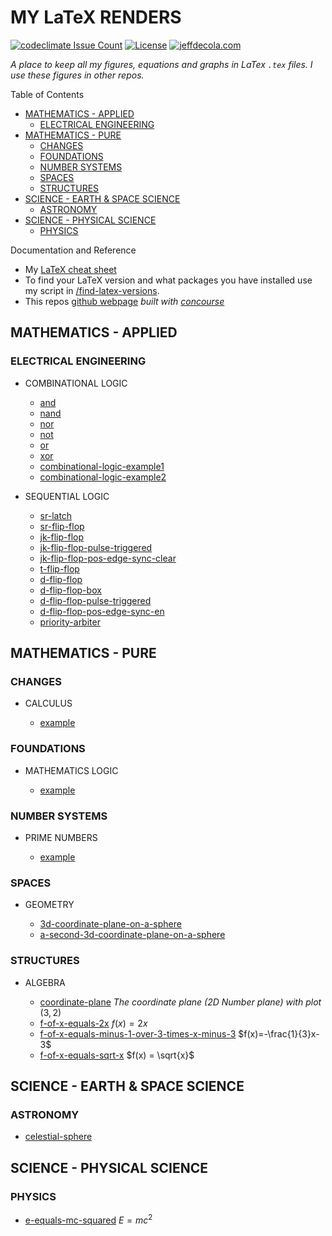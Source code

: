 # MY LaTeX RENDERS

[![codeclimate Issue Count](https://codeclimate.com/github/JeffDeCola/my-latex-renders/badges/issue_count.svg)](https://codeclimate.com/github/JeffDeCola/my-latex-renders/issues)
[![License](https://img.shields.io/:license-mit-blue.svg)](https://jeffdecola.mit-license.org)
[![jeffdecola.com](https://img.shields.io/badge/website-jeffdecola.com-blue)](https://jeffdecola.com)

_A place to keep all my figures, equations
and graphs in LaTex `.tex` files.
I use these figures in other repos._

Table of Contents

* [MATHEMATICS - APPLIED](https://github.com/JeffDeCola/my-latex-renders#mathematics---applied)
  * [ELECTRICAL ENGINEERING](https://github.com/JeffDeCola/my-latex-renders#electrical-engineering)
* [MATHEMATICS - PURE](https://github.com/JeffDeCola/my-latex-renders#mathematics---pure)
  * [CHANGES](https://github.com/JeffDeCola/my-latex-renders#changes)
  * [FOUNDATIONS](https://github.com/JeffDeCola/my-latex-renders#foundations)
  * [NUMBER SYSTEMS](https://github.com/JeffDeCola/my-latex-renders#number-systems)
  * [SPACES](https://github.com/JeffDeCola/my-latex-renders#spaces)
  * [STRUCTURES](https://github.com/JeffDeCola/my-latex-renders#structures)
* [SCIENCE - EARTH & SPACE SCIENCE](https://github.com/JeffDeCola/my-latex-renders#science---earth--space-science)
  * [ASTRONOMY](https://github.com/JeffDeCola/my-latex-renders#astronomy)
* [SCIENCE - PHYSICAL SCIENCE](https://github.com/JeffDeCola/my-latex-renders#science---physical-science)
  * [PHYSICS](https://github.com/JeffDeCola/my-latex-renders#physics)

Documentation and Reference

* My
  [LaTeX cheat sheet](https://github.com/JeffDeCola/my-cheat-sheets/tree/master/software/development/languages/latex-cheat-sheet)
* To find your LaTeX version and what packages you have installed use
  my script in
  [/find-latex-versions](https://github.com/JeffDeCola/my-latex-renders/tree/master/find-latex-versions).
* This repos
  [github webpage](https://jeffdecola.github.io/my-latex-renders/)
  _built with
  [concourse](https://github.com/JeffDeCola/my-latex-renders/blob/master/ci-README.md)_

## MATHEMATICS - APPLIED

### ELECTRICAL ENGINEERING

* COMBINATIONAL LOGIC

  * [and](https://github.com/JeffDeCola/my-latex-renders/tree/master/mathematics/applied/electrical-engineering/combinational-logic/and)
  * [nand](https://github.com/JeffDeCola/my-latex-renders/tree/master/mathematics/applied/electrical-engineering/combinational-logic/nand)
  * [nor](https://github.com/JeffDeCola/my-latex-renders/tree/master/mathematics/applied/electrical-engineering/combinational-logic/nor)
  * [not](https://github.com/JeffDeCola/my-latex-renders/tree/master/mathematics/applied/electrical-engineering/combinational-logic/not)
  * [or](https://github.com/JeffDeCola/my-latex-renders/tree/master/mathematics/applied/electrical-engineering/combinational-logic/or)
  * [xor](https://github.com/JeffDeCola/my-latex-renders/tree/master/mathematics/applied/electrical-engineering/combinational-logic/xor)
  * [combinational-logic-example1](https://github.com/JeffDeCola/my-latex-renders/tree/master/mathematics/applied/electrical-engineering/combinational-logic/combinational-logic-example1)
  * [combinational-logic-example2](https://github.com/JeffDeCola/my-latex-renders/tree/master/mathematics/applied/electrical-engineering/combinational-logic/combinational-logic-example2)

* SEQUENTIAL LOGIC

  * [sr-latch](https://github.com/JeffDeCola/my-latex-renders/tree/master/mathematics/applied/electrical-engineering/sequential-logic/sr-latch)
  * [sr-flip-flop](https://github.com/JeffDeCola/my-latex-renders/tree/master/mathematics/applied/electrical-engineering/sequential-logic/sr-flip-flop)
  * [jk-flip-flop](https://github.com/JeffDeCola/my-latex-renders/tree/master/mathematics/applied/electrical-engineering/sequential-logic/jk-flip-flop)
  * [jk-flip-flop-pulse-triggered](https://github.com/JeffDeCola/my-latex-renders/tree/master/mathematics/applied/electrical-engineering/sequential-logic/jk-flip-flop-pulse-triggered)
  * [jk-flip-flop-pos-edge-sync-clear](https://github.com/JeffDeCola/my-latex-renders/tree/master/mathematics/applied/electrical-engineering/sequential-logic/jk-flip-flop-pos-edge-sync-clear)
  * [t-flip-flop](https://github.com/JeffDeCola/my-latex-renders/tree/master/mathematics/applied/electrical-engineering/sequential-logic/t-flip-flop)
  * [d-flip-flop](https://github.com/JeffDeCola/my-latex-renders/tree/master/mathematics/applied/electrical-engineering/sequential-logic/d-flip-flop)
  * [d-flip-flop-box](https://github.com/JeffDeCola/my-latex-renders/tree/master/mathematics/applied/electrical-engineering/sequential-logic/d-flip-flop-box)
  * [d-flip-flop-pulse-triggered](https://github.com/JeffDeCola/my-latex-renders/tree/master/mathematics/applied/electrical-engineering/sequential-logic/d-flip-flop-pulse-triggered)
  * [d-flip-flop-pos-edge-sync-en](https://github.com/JeffDeCola/my-latex-renders/tree/master/mathematics/applied/electrical-engineering/sequential-logic/d-flip-flop-pos-edge-sync-en)
  * [priority-arbiter](https://github.com/JeffDeCola/my-latex-renders/tree/master/mathematics/applied/electrical-engineering/sequential-logic/priority-arbiter)

## MATHEMATICS - PURE

### CHANGES

* CALCULUS

  * [example](https://github.com/JeffDeCola/my-latex-renders/tree/master/mathematics/pure/changes/calculus/example)

### FOUNDATIONS

* MATHEMATICS LOGIC

  * [example](https://github.com/JeffDeCola/my-latex-renders/tree/master/mathematics/pure/foundations/mathematics-logic/example)

### NUMBER SYSTEMS

* PRIME NUMBERS

  * [example](https://github.com/JeffDeCola/my-latex-renders/tree/master/mathematics/pure/number-systems/prime-numbers/example)

### SPACES

* GEOMETRY

  * [3d-coordinate-plane-on-a-sphere](https://github.com/JeffDeCola/my-latex-renders/tree/master/mathematics/pure/spaces/geometry/3d-coordinate-plane-on-a-sphere)
  * [a-second-3d-coordinate-plane-on-a-sphere](https://github.com/JeffDeCola/my-latex-renders/tree/master/mathematics/pure/spaces/geometry/a-second-3d-coordinate-plane-on-a-sphere)

### STRUCTURES

* ALGEBRA

  * [coordinate-plane](https://github.com/JeffDeCola/my-latex-renders/tree/master/mathematics/pure/structures/algebra/coordinate-plane) _The coordinate plane (2D Number plane) with plot_ $(3,2)$
  * [f-of-x-equals-2x](https://github.com/JeffDeCola/my-latex-renders/tree/master/mathematics/pure/structures/algebra/f-of-x-equals-2x) $f(x) = 2x$
  * [f-of-x-equals-minus-1-over-3-times-x-minus-3](https://github.com/JeffDeCola/my-latex-renders/tree/master/mathematics/pure/structures/algebra/f-of-x-equals-minus-1-over-3-times-x-minus-3) $f(x)=-\frac{1}{3}x-3$
  * [f-of-x-equals-sqrt-x](https://github.com/JeffDeCola/my-latex-renders/tree/master/mathematics/pure/structures/algebra/f-of-x-equals-sqrt-x) $f(x) = \sqrt{x}$

## SCIENCE - EARTH & SPACE SCIENCE

### ASTRONOMY

* [celestial-sphere](https://github.com/JeffDeCola/my-latex-renders/tree/master/science/earth-and-space-science/astronomy/celestial-sphere)

## SCIENCE - PHYSICAL SCIENCE

### PHYSICS

* [e-equals-mc-squared](https://github.com/JeffDeCola/my-latex-renders/tree/master/science/physical-science/physics/e-equals-mc-squared) $E=mc^2$
